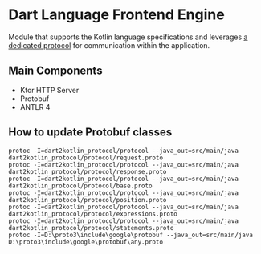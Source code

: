 # Dart Language Frontend Engine

Module that supports the Kotlin language specifications and leverages [a dedicated protocol](dart2kotlin_protocol/README.md) for communication within the application.

## Main Components

- Ktor HTTP Server
- Protobuf
- ANTLR 4

## How to update Protobuf classes

```shell
protoc -I=dart2kotlin_protocol/protocol --java_out=src/main/java  dart2kotlin_protocol/protocol/request.proto
protoc -I=dart2kotlin_protocol/protocol --java_out=src/main/java  dart2kotlin_protocol/protocol/response.proto
protoc -I=dart2kotlin_protocol/protocol --java_out=src/main/java  dart2kotlin_protocol/protocol/base.proto
protoc -I=dart2kotlin_protocol/protocol --java_out=src/main/java  dart2kotlin_protocol/protocol/position.proto
protoc -I=dart2kotlin_protocol/protocol --java_out=src/main/java  dart2kotlin_protocol/protocol/expressions.proto
protoc -I=dart2kotlin_protocol/protocol --java_out=src/main/java  dart2kotlin_protocol/protocol/statements.proto 
protoc -I=D:\proto3\include\google\protobuf --java_out=src/main/java  D:\proto3\include\google\protobuf\any.proto
```